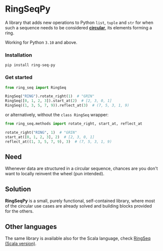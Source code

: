 # **RingSeqPy**

A library that adds new operations to Python `list`, `tuple` and `str`
for when such a sequence needs to be considered [**circular**](what-is),
its elements forming a ring.

Working for Python `3.10` and above.

### Installation
```
pip install ring-seq-py
```

### Get started

```python
from ring_seq import RingSeq

RingSeq("RING").rotate_right(1)  # "GRIN"
RingSeq([0, 1, 2, 3]).start_at(2)  # [2, 3, 0, 1]
RingSeq((1, 3, 5, 7, 9)).reflect_at(3)  # (7, 5, 3, 1, 9)
```

or alternatively, without the `class RingSeq` wrapper:

```python
from ring_seq.methods import rotate_right, start_at, reflect_at

rotate_right("RING", 1)  # "GRIN"
start_at([0, 1, 2, 3], 2)  # [2, 3, 0, 1]
reflect_at((1, 3, 5, 7, 9), 3)  # (7, 5, 3, 1, 9)
```

## Need
Whenever data are structured in a circular sequence,
chances are you don't want to locally reinvent the wheel (pun intended).

## Solution
**RingSeqPy** is a small, purely functional, self-contained library,
where most of the circular use cases are already solved
and building blocks provided for the others.

## Other languages
The same library is available also for the Scala language, check [RingSeq (Scala version)](https://scala-tessella.github.io/ring-seq/).

